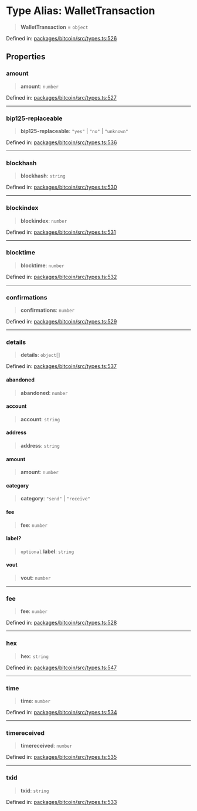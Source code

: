 # Type Alias: WalletTransaction

> **WalletTransaction** = `object`

Defined in: [packages/bitcoin/src/types.ts:526](https://github.com/dcdpr/did-btcr2-js/blob/c82bc5c69016e1146a0c52c6e6b21621f5abd6d4/packages/bitcoin/src/types.ts#L526)

## Properties

### amount

> **amount**: `number`

Defined in: [packages/bitcoin/src/types.ts:527](https://github.com/dcdpr/did-btcr2-js/blob/c82bc5c69016e1146a0c52c6e6b21621f5abd6d4/packages/bitcoin/src/types.ts#L527)

***

### bip125-replaceable

> **bip125-replaceable**: `"yes"` \| `"no"` \| `"unknown"`

Defined in: [packages/bitcoin/src/types.ts:536](https://github.com/dcdpr/did-btcr2-js/blob/c82bc5c69016e1146a0c52c6e6b21621f5abd6d4/packages/bitcoin/src/types.ts#L536)

***

### blockhash

> **blockhash**: `string`

Defined in: [packages/bitcoin/src/types.ts:530](https://github.com/dcdpr/did-btcr2-js/blob/c82bc5c69016e1146a0c52c6e6b21621f5abd6d4/packages/bitcoin/src/types.ts#L530)

***

### blockindex

> **blockindex**: `number`

Defined in: [packages/bitcoin/src/types.ts:531](https://github.com/dcdpr/did-btcr2-js/blob/c82bc5c69016e1146a0c52c6e6b21621f5abd6d4/packages/bitcoin/src/types.ts#L531)

***

### blocktime

> **blocktime**: `number`

Defined in: [packages/bitcoin/src/types.ts:532](https://github.com/dcdpr/did-btcr2-js/blob/c82bc5c69016e1146a0c52c6e6b21621f5abd6d4/packages/bitcoin/src/types.ts#L532)

***

### confirmations

> **confirmations**: `number`

Defined in: [packages/bitcoin/src/types.ts:529](https://github.com/dcdpr/did-btcr2-js/blob/c82bc5c69016e1146a0c52c6e6b21621f5abd6d4/packages/bitcoin/src/types.ts#L529)

***

### details

> **details**: `object`[]

Defined in: [packages/bitcoin/src/types.ts:537](https://github.com/dcdpr/did-btcr2-js/blob/c82bc5c69016e1146a0c52c6e6b21621f5abd6d4/packages/bitcoin/src/types.ts#L537)

#### abandoned

> **abandoned**: `number`

#### account

> **account**: `string`

#### address

> **address**: `string`

#### amount

> **amount**: `number`

#### category

> **category**: `"send"` \| `"receive"`

#### fee

> **fee**: `number`

#### label?

> `optional` **label**: `string`

#### vout

> **vout**: `number`

***

### fee

> **fee**: `number`

Defined in: [packages/bitcoin/src/types.ts:528](https://github.com/dcdpr/did-btcr2-js/blob/c82bc5c69016e1146a0c52c6e6b21621f5abd6d4/packages/bitcoin/src/types.ts#L528)

***

### hex

> **hex**: `string`

Defined in: [packages/bitcoin/src/types.ts:547](https://github.com/dcdpr/did-btcr2-js/blob/c82bc5c69016e1146a0c52c6e6b21621f5abd6d4/packages/bitcoin/src/types.ts#L547)

***

### time

> **time**: `number`

Defined in: [packages/bitcoin/src/types.ts:534](https://github.com/dcdpr/did-btcr2-js/blob/c82bc5c69016e1146a0c52c6e6b21621f5abd6d4/packages/bitcoin/src/types.ts#L534)

***

### timereceived

> **timereceived**: `number`

Defined in: [packages/bitcoin/src/types.ts:535](https://github.com/dcdpr/did-btcr2-js/blob/c82bc5c69016e1146a0c52c6e6b21621f5abd6d4/packages/bitcoin/src/types.ts#L535)

***

### txid

> **txid**: `string`

Defined in: [packages/bitcoin/src/types.ts:533](https://github.com/dcdpr/did-btcr2-js/blob/c82bc5c69016e1146a0c52c6e6b21621f5abd6d4/packages/bitcoin/src/types.ts#L533)
